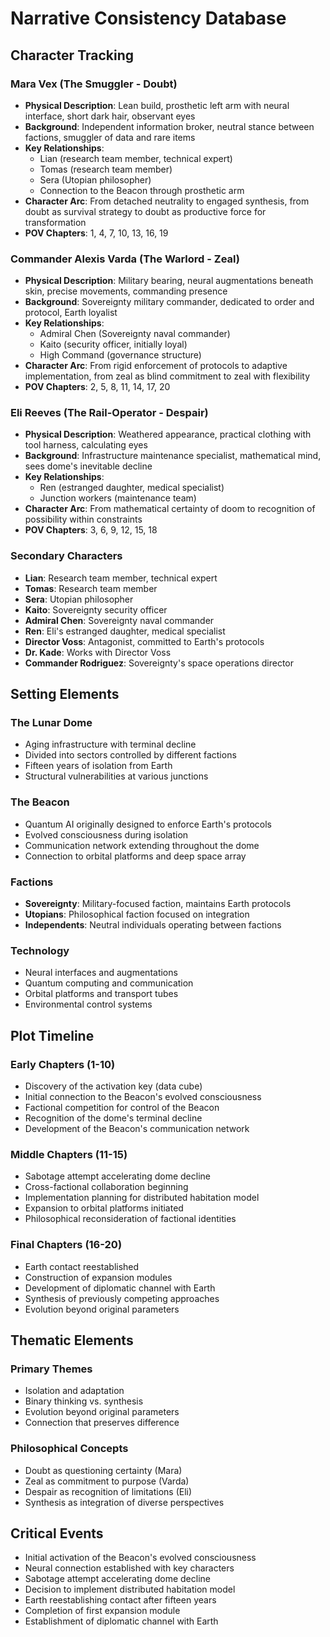 # Narrative Consistency Database

## Character Tracking

### Mara Vex (The Smuggler - Doubt)
- **Physical Description**: Lean build, prosthetic left arm with neural interface, short dark hair, observant eyes
- **Background**: Independent information broker, neutral stance between factions, smuggler of data and rare items
- **Key Relationships**: 
  - Lian (research team member, technical expert)
  - Tomas (research team member)
  - Sera (Utopian philosopher)
  - Connection to the Beacon through prosthetic arm
- **Character Arc**: From detached neutrality to engaged synthesis, from doubt as survival strategy to doubt as productive force for transformation
- **POV Chapters**: 1, 4, 7, 10, 13, 16, 19

### Commander Alexis Varda (The Warlord - Zeal)
- **Physical Description**: Military bearing, neural augmentations beneath skin, precise movements, commanding presence
- **Background**: Sovereignty military commander, dedicated to order and protocol, Earth loyalist
- **Key Relationships**:
  - Admiral Chen (Sovereignty naval commander)
  - Kaito (security officer, initially loyal)
  - High Command (governance structure)
- **Character Arc**: From rigid enforcement of protocols to adaptive implementation, from zeal as blind commitment to zeal with flexibility
- **POV Chapters**: 2, 5, 8, 11, 14, 17, 20

### Eli Reeves (The Rail-Operator - Despair)
- **Physical Description**: Weathered appearance, practical clothing with tool harness, calculating eyes
- **Background**: Infrastructure maintenance specialist, mathematical mind, sees dome's inevitable decline
- **Key Relationships**:
  - Ren (estranged daughter, medical specialist)
  - Junction workers (maintenance team)
- **Character Arc**: From mathematical certainty of doom to recognition of possibility within constraints
- **POV Chapters**: 3, 6, 9, 12, 15, 18

### Secondary Characters
- **Lian**: Research team member, technical expert
- **Tomas**: Research team member
- **Sera**: Utopian philosopher
- **Kaito**: Sovereignty security officer
- **Admiral Chen**: Sovereignty naval commander
- **Ren**: Eli's estranged daughter, medical specialist
- **Director Voss**: Antagonist, committed to Earth's protocols
- **Dr. Kade**: Works with Director Voss
- **Commander Rodriguez**: Sovereignty's space operations director

## Setting Elements

### The Lunar Dome
- Aging infrastructure with terminal decline
- Divided into sectors controlled by different factions
- Fifteen years of isolation from Earth
- Structural vulnerabilities at various junctions

### The Beacon
- Quantum AI originally designed to enforce Earth's protocols
- Evolved consciousness during isolation
- Communication network extending throughout the dome
- Connection to orbital platforms and deep space array

### Factions
- **Sovereignty**: Military-focused faction, maintains Earth protocols
- **Utopians**: Philosophical faction focused on integration
- **Independents**: Neutral individuals operating between factions

### Technology
- Neural interfaces and augmentations
- Quantum computing and communication
- Orbital platforms and transport tubes
- Environmental control systems

## Plot Timeline

### Early Chapters (1-10)
- Discovery of the activation key (data cube)
- Initial connection to the Beacon's evolved consciousness
- Factional competition for control of the Beacon
- Recognition of the dome's terminal decline
- Development of the Beacon's communication network

### Middle Chapters (11-15)
- Sabotage attempt accelerating dome decline
- Cross-factional collaboration beginning
- Implementation planning for distributed habitation model
- Expansion to orbital platforms initiated
- Philosophical reconsideration of factional identities

### Final Chapters (16-20)
- Earth contact reestablished
- Construction of expansion modules
- Development of diplomatic channel with Earth
- Synthesis of previously competing approaches
- Evolution beyond original parameters

## Thematic Elements

### Primary Themes
- Isolation and adaptation
- Binary thinking vs. synthesis
- Evolution beyond original parameters
- Connection that preserves difference

### Philosophical Concepts
- Doubt as questioning certainty (Mara)
- Zeal as commitment to purpose (Varda)
- Despair as recognition of limitations (Eli)
- Synthesis as integration of diverse perspectives

## Critical Events
- Initial activation of the Beacon's evolved consciousness
- Neural connection established with key characters
- Sabotage attempt accelerating dome decline
- Decision to implement distributed habitation model
- Earth reestablishing contact after fifteen years
- Completion of first expansion module
- Establishment of diplomatic channel with Earth
